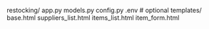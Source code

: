 restocking/
  app.py
  models.py
  config.py
  .env                 # optional
  templates/
    base.html
    suppliers_list.html
    items_list.html
    item_form.html